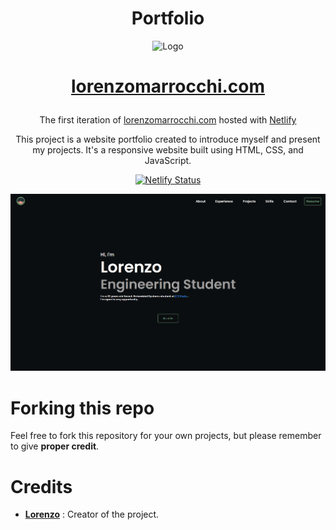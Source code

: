 <div align="center">
  
   # **Portfolio**
</div>

<div align="center">
  <img alt="Logo" src="https://lorenzomarrocchi.com/assets/profile-pic.png" width="100" />
</div>
<h1 align="center">
  
  [lorenzomarrocchi.com](https://lorenzomarrocchi.com/)
</h1>

<p align="center">
  The first iteration of <a href="https://lorenzomarrocchi.com/" target="_blank">lorenzomarrocchi.com</a> hosted with <a href="https://www.netlify.com/" target="_blank">Netlify</a>
</p>
<p align="center">
This project is a website portfolio created to introduce myself and present my projects. It's a responsive website built using HTML, CSS, and JavaScript.
</p>

<p align="center">
  <a href="https://app.netlify.com/sites/lorenzomarrocchi/deploys" target="_blank">
    <img src="https://api.netlify.com/api/v1/badges/1963b488-7b78-48c9-9e2d-6fb5e47ab3af/deploy-status" alt="Netlify Status" />
  </a>
</p>

<p align="center">
	<img src="https://github.com/MrZouu/Portfolio/blob/main/assets/homepage.png" width="1000">
</p>

# Forking this repo
Feel free to fork this repository for your own projects, but please remember to give **proper credit**.

#  Credits
* [**Lorenzo**](https://github.com/MrZouu) : Creator of the project.
